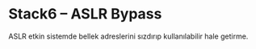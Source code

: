 # Stack6 – ASLR Bypass

ASLR etkin sistemde bellek adreslerini sızdırıp kullanılabilir hale getirme.